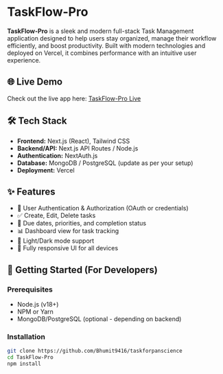 # TaskFlow-Pro



**TaskFlow-Pro** is a sleek and modern full-stack Task Management application designed to help users stay organized, manage their workflow efficiently, and boost productivity. Built with modern technologies and deployed on Vercel, it combines performance with an intuitive user experience.

## 🌐 Live Demo

Check out the live app here: [TaskFlow-Pro Live]([https://taskflow-pro.vercel.app](https://taskforpanscience.vercel.app/))  


## 🛠 Tech Stack

- **Frontend:** Next.js (React), Tailwind CSS
- **Backend/API:** Next.js API Routes / Node.js
- **Authentication:** NextAuth.js
- **Database:** MongoDB / PostgreSQL (update as per your setup)
- **Deployment:** Vercel

## ✨ Features

- 🔐 User Authentication & Authorization (OAuth or credentials)
- ✅ Create, Edit, Delete tasks
- 📆 Due dates, priorities, and completion status
- 📊 Dashboard view for task tracking
- 🌙 Light/Dark mode support
- 📱 Fully responsive UI for all devices

## 🚀 Getting Started (For Developers)

### Prerequisites

- Node.js (v18+)
- NPM or Yarn
- MongoDB/PostgreSQL (optional - depending on backend)

### Installation

```bash
git clone https://github.com/Bhumit9416/taskforpanscience
cd TaskFlow-Pro
npm install
